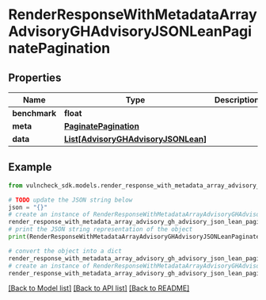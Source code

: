 # RenderResponseWithMetadataArrayAdvisoryGHAdvisoryJSONLeanPaginatePagination


## Properties

Name | Type | Description | Notes
------------ | ------------- | ------------- | -------------
**benchmark** | **float** |  | [optional] 
**meta** | [**PaginatePagination**](PaginatePagination.md) |  | [optional] 
**data** | [**List[AdvisoryGHAdvisoryJSONLean]**](AdvisoryGHAdvisoryJSONLean.md) |  | [optional] 

## Example

```python
from vulncheck_sdk.models.render_response_with_metadata_array_advisory_gh_advisory_json_lean_paginate_pagination import RenderResponseWithMetadataArrayAdvisoryGHAdvisoryJSONLeanPaginatePagination

# TODO update the JSON string below
json = "{}"
# create an instance of RenderResponseWithMetadataArrayAdvisoryGHAdvisoryJSONLeanPaginatePagination from a JSON string
render_response_with_metadata_array_advisory_gh_advisory_json_lean_paginate_pagination_instance = RenderResponseWithMetadataArrayAdvisoryGHAdvisoryJSONLeanPaginatePagination.from_json(json)
# print the JSON string representation of the object
print(RenderResponseWithMetadataArrayAdvisoryGHAdvisoryJSONLeanPaginatePagination.to_json())

# convert the object into a dict
render_response_with_metadata_array_advisory_gh_advisory_json_lean_paginate_pagination_dict = render_response_with_metadata_array_advisory_gh_advisory_json_lean_paginate_pagination_instance.to_dict()
# create an instance of RenderResponseWithMetadataArrayAdvisoryGHAdvisoryJSONLeanPaginatePagination from a dict
render_response_with_metadata_array_advisory_gh_advisory_json_lean_paginate_pagination_from_dict = RenderResponseWithMetadataArrayAdvisoryGHAdvisoryJSONLeanPaginatePagination.from_dict(render_response_with_metadata_array_advisory_gh_advisory_json_lean_paginate_pagination_dict)
```
[[Back to Model list]](../README.md#documentation-for-models) [[Back to API list]](../README.md#documentation-for-api-endpoints) [[Back to README]](../README.md)


